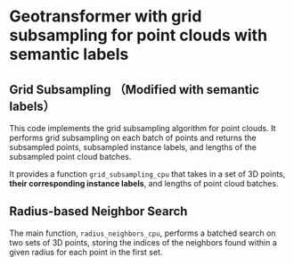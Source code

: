 # Geotransformer with grid subsampling for point clouds with semantic labels
## Grid Subsampling （Modified with semantic labels）

This code implements the grid subsampling algorithm for point clouds. It performs grid subsampling on each batch of points and returns the subsampled points, subsampled instance labels, and lengths of the subsampled point cloud batches.

It provides a function `grid_subsampling_cpu` that takes in a set of 3D points, **their corresponding instance labels**, and lengths of point cloud batches. 

## Radius-based Neighbor Search
The main function, `radius_neighbors_cpu`, performs a batched search on two sets of 3D points, storing the indices of the neighbors found within a given radius for each point in the first set.


